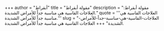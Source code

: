 +++
author = "أبقراط"
title = "مقولة أبقراط"
description = "مقولة أبقراط: العلاجات القاسية هي مناسبة جداً للأمراض الشديدة."
quote = '''العلاجات القاسية هي مناسبة جداً للأمراض الشديدة.''' 
slug = "العلاجات-القاسية-هي-مناسبة-جداً-للأمراض-الشديدة"
+++
العلاجات القاسية هي مناسبة جداً للأمراض الشديدة.
